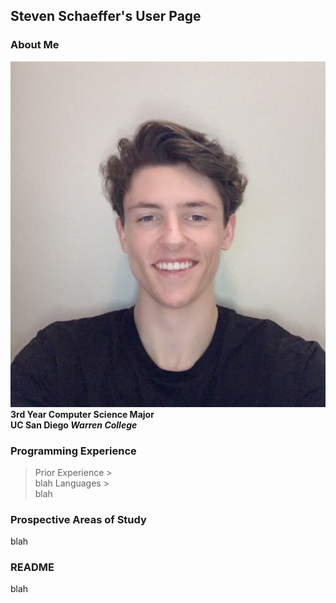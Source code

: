 ## Steven Schaeffer's User Page

### About Me
![Steven Schaeffer's Profile Picture](./images/pfp.jpg)
\
__3rd Year Computer Science Major__
\
__UC San Diego *Warren College*__

### Programming Experience
> Prior Experience >
\
blah
> Languages >
\
blah

### Prospective Areas of Study
blah

### README
blah